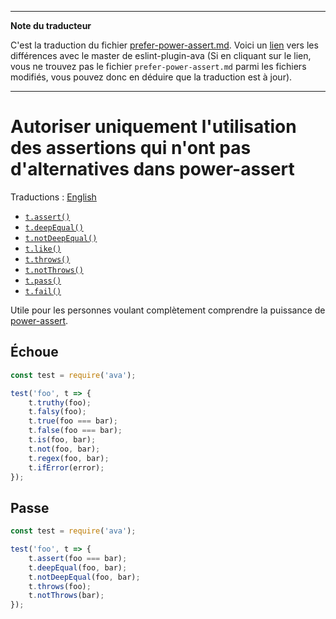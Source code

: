 ___
**Note du traducteur**

C'est la traduction du fichier [prefer-power-assert.md](https://github.com/avajs/eslint-plugin-ava/blob/main/docs/rules/prefer-power-assert.md). Voici un [lien](https://github.com/avajs/eslint-plugin-ava/compare/dee1802d39e22aec0915d5067062356f5abfbd84...main#diff-fe8033f9589d5fecab65926d436fa69c6744f4cb7858406ef6a6ce65226854cb) vers les différences avec le master de eslint-plugin-ava (Si en cliquant sur le lien, vous ne trouvez pas le fichier `prefer-power-assert.md` parmi les fichiers modifiés, vous pouvez donc en déduire que la traduction est à jour).
___
# Autoriser uniquement l'utilisation des assertions qui n'ont pas d'alternatives dans power-assert

Traductions : [English](https://github.com/avajs/eslint-plugin-ava/blob/main/docs/rules/prefer-power-assert.md)

- [`t.assert()`](https://github.com/avajs/ava-docs/blob/main/fr_FR/docs/03-assertions.md#assertvalue-message)
- [`t.deepEqual()`](https://github.com/avajs/ava-docs/blob/main/fr_FR/docs/03-assertions.md#deepequalvalue-expected-message)
- [`t.notDeepEqual()`](https://github.com/avajs/ava-docs/blob/main/fr_FR/docs/03-assertions.md#notdeepequalvalue-expected-message)
- [`t.like()`](https://github.com/avajs/ava-docs/blob/main/fr_FR/docs/03-assertions.md#likevalue-selector-message)
- [`t.throws()`](https://github.com/avajs/ava-docs/blob/main/fr_FR/docs/03-assertions.md#throwsfn-expected-message)
- [`t.notThrows()`](https://github.com/avajs/ava-docs/blob/main/fr_FR/docs/03-assertions.md#notthrowsfn-message)
- [`t.pass()`](https://github.com/avajs/ava-docs/blob/main/fr_FR/docs/03-assertions.md#passmessage)
- [`t.fail()`](https://github.com/avajs/ava-docs/blob/main/fr_FR/docs/03-assertions.md#failmessage)

Utile pour les personnes voulant complètement comprendre la puissance de [power-assert](https://github.com/power-assert-js/power-assert).

## Échoue

```js
const test = require('ava');

test('foo', t => {
	t.truthy(foo);
	t.falsy(foo);
	t.true(foo === bar);
	t.false(foo === bar);
	t.is(foo, bar);
	t.not(foo, bar);
	t.regex(foo, bar);
	t.ifError(error);
});
```

## Passe

```js
const test = require('ava');

test('foo', t => {
	t.assert(foo === bar);
	t.deepEqual(foo, bar);
	t.notDeepEqual(foo, bar);
	t.throws(foo);
	t.notThrows(bar);
});
```
